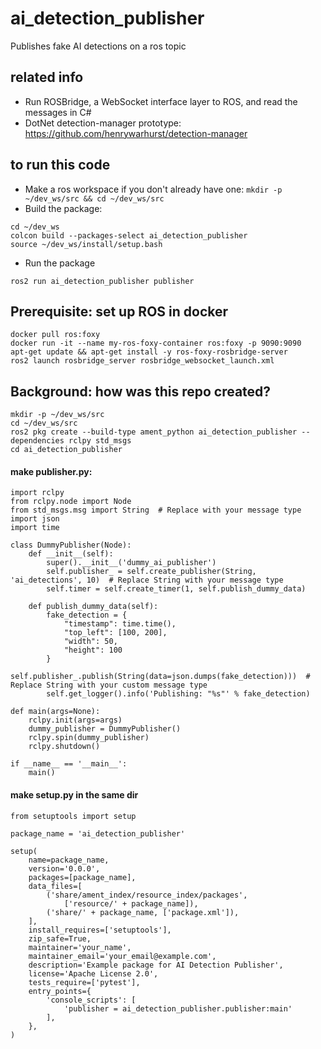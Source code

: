 # ai_detection_publisher

Publishes fake AI detections on a ros topic

## related info

- Run ROSBridge, a WebSocket interface layer to ROS, and read the messages in C#
- DotNet detection-manager prototype: https://github.com/henrywarhurst/detection-manager

## to run this code

- Make a ros workspace if you don't already have one: `mkdir -p ~/dev_ws/src && cd ~/dev_ws/src`
- Build the package:
```
cd ~/dev_ws
colcon build --packages-select ai_detection_publisher
source ~/dev_ws/install/setup.bash
```

- Run the package
```
ros2 run ai_detection_publisher publisher
```

## Prerequisite: set up ROS in docker

```
docker pull ros:foxy
docker run -it --name my-ros-foxy-container ros:foxy -p 9090:9090
apt-get update && apt-get install -y ros-foxy-rosbridge-server
ros2 launch rosbridge_server rosbridge_websocket_launch.xml
```

## Background: how was this repo created?

```
mkdir -p ~/dev_ws/src
cd ~/dev_ws/src
ros2 pkg create --build-type ament_python ai_detection_publisher --dependencies rclpy std_msgs
cd ai_detection_publisher
```

#### make publisher.py:

```
import rclpy
from rclpy.node import Node
from std_msgs.msg import String  # Replace with your message type
import json
import time

class DummyPublisher(Node):
    def __init__(self):
        super().__init__('dummy_ai_publisher')
        self.publisher_ = self.create_publisher(String, 'ai_detections', 10)  # Replace String with your message type
        self.timer = self.create_timer(1, self.publish_dummy_data)

    def publish_dummy_data(self):
        fake_detection = {
            "timestamp": time.time(),
            "top_left": [100, 200],
            "width": 50,
            "height": 100
        }
        self.publisher_.publish(String(data=json.dumps(fake_detection)))  # Replace String with your custom message type
        self.get_logger().info('Publishing: "%s"' % fake_detection)

def main(args=None):
    rclpy.init(args=args)
    dummy_publisher = DummyPublisher()
    rclpy.spin(dummy_publisher)
    rclpy.shutdown()

if __name__ == '__main__':
    main()
```

#### make setup.py in the same dir

```
from setuptools import setup

package_name = 'ai_detection_publisher'

setup(
    name=package_name,
    version='0.0.0',
    packages=[package_name],
    data_files=[
        ('share/ament_index/resource_index/packages',
            ['resource/' + package_name]),
        ('share/' + package_name, ['package.xml']),
    ],
    install_requires=['setuptools'],
    zip_safe=True,
    maintainer='your_name',
    maintainer_email='your_email@example.com',
    description='Example package for AI Detection Publisher',
    license='Apache License 2.0',
    tests_require=['pytest'],
    entry_points={
        'console_scripts': [
            'publisher = ai_detection_publisher.publisher:main'
        ],
    },
)
```

